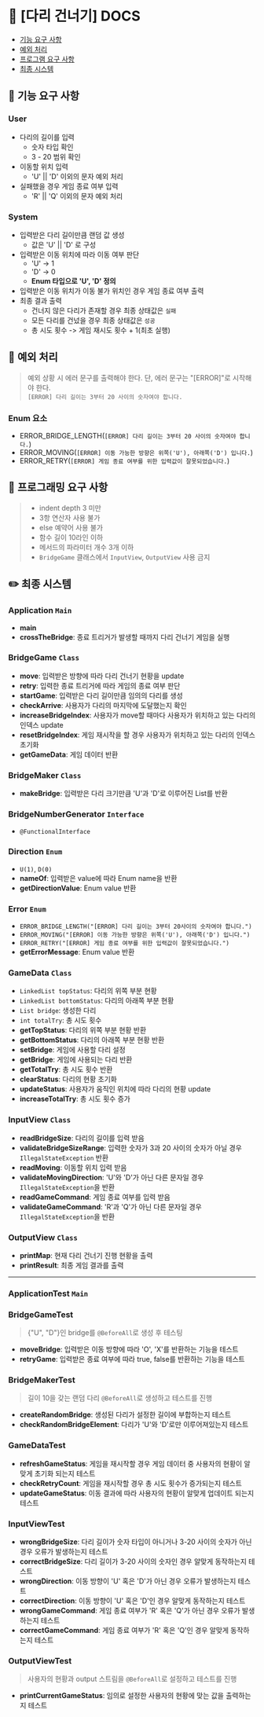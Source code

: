 # 👣 [다리 건너기] DOCS
- [기능 요구 사항](#🚀-기능-요구-사항)
- [예외 처리](#🚨-예외-처리)
- [프로그램 요구 사항](#🎯-프로그래밍-요구-사항)
- [최종 시스템](#✏️-최종-시스템)


## 🚀 기능 요구 사항
### User
- 다리의 길이를 입력
  - 숫자 타입 확인
  - 3 - 20 범위 확인
- 이동할 위치 입력
  - 'U' || 'D' 이외의 문자 예외 처리
- 실패했을 경우 게임 종료 여부 입력
  - 'R' || 'Q' 이외의 문자 예외 처리

### System
- 입력받은 다리 길이만큼 랜덤 값 생성
  - 값은 'U' || 'D' 로 구성
- 입력받은 이동 위치에 따라 이동 여부 판단
  - 'U' -> 1
  - 'D' -> 0
  - __Enum 타입으로 'U', 'D' 정의__
- 입력받은 이동 위치가 이동 불가 위치인 경우 게임 종료 여부 출력
- 최종 결과 출력
  - 건너지 않은 다리가 존재할 경우 최종 상태값은 `실패`
  - 모든 다리를 건넜을 경우 최종 상태값은 `성공`
  - 총 시도 횟수 -> 게임 재시도 횟수 + 1(최초 실행)

## 🚨 예외 처리
> 예외 상황 시 에러 문구를 출력해야 한다. 단, 에러 문구는 "[ERROR]"로 시작해야 한다.<br>
> `[ERROR] 다리 길이는 3부터 20 사이의 숫자여야 합니다.`

### Enum 요소
- ERROR_BRIDGE_LENGTH(`[ERROR] 다리 길이는 3부터 20 사이의 숫자여야 합니다.`)
- ERROR_MOVING(`[ERROR] 이동 가능한 방향은 위쪽('U'), 아래쪽('D') 입니다.`)
- ERROR_RETRY(`[ERROR] 게임 종료 여부를 위한 입력값이 잘못되었습니다.`)

## 🎯 프로그래밍 요구 사항
> - indent depth 3 미만
> - 3항 연산자 사용 불가
> - else 예약어 사용 불가
> - 함수 길이 10라인 이하
> - 메서드의 파라미터 개수 3개 이하
> - `BridgeGame` 클래스에서 `InputView`, `OutputView` 사용 금지

## ✏️ 최종 시스템
### Application `Main`
- __main__
- __crossTheBridge__: 종료 트리거가 발생할 때까지 다리 건너기 게임을 실행

### BridgeGame `Class`
- __move__: 입력받은 방향에 따라 다리 건너기 현황을 update
- __retry__: 입력한 종료 트리거에 따라 게임의 종료 여부 판단
- __startGame__: 입력받은 다리 길이만큼 임의의 다리를 생성
- __checkArrive__: 사용자가 다리의 마지막에 도달했는지 확인
- __increaseBridgeIndex__: 사용자가 move할 때마다 사용자가 위치하고 있는 다리의 인덱스 update
- __resetBridgeIndex__: 게임 재시작을 할 경우 사용자가 위치하고 있는 다리의 인덱스 초기화
- __getGameData__: 게임 데이터 반환

### BridgeMaker `Class`
- __makeBridge__: 입력받은 다리 크기만큼 'U'과 'D'로 이루어진 List를 반환

### BridgeNumberGenerator `Interface`
- `@FunctionalInterface`

### Direction `Enum`
- `U(1)`, `D(0)`
- __nameOf__: 입력받은 value에 따라 Enum name을 반환
- __getDirectionValue__: Enum value 반환

### Error `Enum`
- `ERROR_BRIDGE_LENGTH("[ERROR] 다리 길이는 3부터 20사이의 숫자여야 합니다.")`
- `ERROR_MOVING("[ERROR] 이동 가능한 방향은 위쪽('U'), 아래쪽('D') 입니다.")`
- `ERROR_RETRY("[ERROR] 게임 종료 여부를 위한 입력값이 잘못되었습니다.")`
- __getErrorMessage__: Enum value 반환

### GameData `Class`
- `LinkedList topStatus`: 다리의 위쪽 부분 현황
- `LinkedList bottomStatus`: 다리의 아래쪽 부분 현황
- `List bridge`: 생성한 다리
- `int totalTry`: 총 시도 횟수
- __getTopStatus__: 다리의 위쪽 부분 현황 반환
- __getBottomStatus__: 다리의 아래쪽 부분 현황 반환
- __setBridge__: 게임에 사용할 다리 설정
- **getBridge**: 게임에 사용되는 다리 반환
- **getTotalTry**: 총 시도 횟수 반환
- **clearStatus**: 다리의 현황 초기화
- **updateStatus**: 사용자가 움직인 위치에 따라 다리의 현황 update
- **increaseTotalTry**: 총 시도 횟수 증가

### InputView `Class`
- **readBridgeSize**: 다리의 길이를 입력 받음
- **validateBridgeSizeRange**: 입력한 숫자가 3과 20 사이의 숫자가 아닐 경우 `IllegalStateException` 반환
- **readMoving**: 이동할 위치 입력 받음
- **validateMovingDirection**: 'U'와 'D'가 아닌 다른 문자일 경우 `IllegalStateException`을 반환
- **readGameCommand**: 게임 종료 여부를 입력 받음
- **validateGameCommand**: 'R'과 'Q'가 아닌 다른 문자일 경우 `IllegalStateException`을 반환

### OutputView `Class`
- **printMap**: 현재 다리 건너기 진행 현황을 출력
- **printResult**: 최종 게임 결과를 출력

***

### ApplicationTest `Main`

### BridgeGameTest
> {"U", "D"}인 bridge를 `@BeforeAll`로 생성 후 테스팅
- **moveBridge**: 입력받은 이동 방향에 따라 'O', 'X'를 반환하는 기능을 테스트
- **retryGame**: 입력받은 종료 여부에 따라 true, false를 반환하는 기능을 테스트

### BridgeMakerTest
> 길이 10을 갖는 랜덤 다리 `@BeforeAll`로 생성하고 테스트를 진행
- **createRandomBridge**: 생성된 다리가 설정한 길이에 부합하는지 테스트
- **checkRandomBridgeElement**: 다리가 'U'와 'D'로만 이루어져있는지 테스트

### GameDataTest
- **refreshGameStatus**: 게임을 재시작할 경우 게임 데이터 중 사용자의 현황이 알맞게 초기화 되는지 테스트
- **checkRetryCount**: 게임을 재시작할 경우 총 시도 횟수가 증가되는지 테스트
- **updateGameStatus**: 이동 결과에 따라 사용자의 현황이 알맞게 업데이트 되는지 테스트

### InputViewTest
- **wrongBridgeSize**: 다리 길이가 숫자 타입이 아니거나 3-20 사이의 숫자가 아닌 경우 오류가 발생하는지 테스트
- **correctBridgeSize**: 다리 길이가 3-20 사이의 숫자인 경우 알맞게 동작하는지 테스트
- **wrongDirection**: 이동 방향이 'U' 혹은 'D'가 아닌 경우 오류가 발생하는지 테스트
- **correctDirection**: 이동 방향이 'U' 혹은 'D'인 경우 알맞게 동작하는지 테스트
- **wrongGameCommand**: 게임 종료 여부가 'R' 혹은 'Q'가 아닌 경우 오류가 발생하는지 테스트
- **correctGameCommand**: 게임 종료 여부가 'R' 혹은 'Q'인 경우 알맞게 동작하는지 테스트

### OutputViewTest
> 사용자의 현황과 output 스트림을 `@BeforeAll`로 설정하고 테스트를 진행
- **printCurrentGameStatus**: 임의로 설정한 사용자의 현황에 맞는 값을 출력하는지 테스트